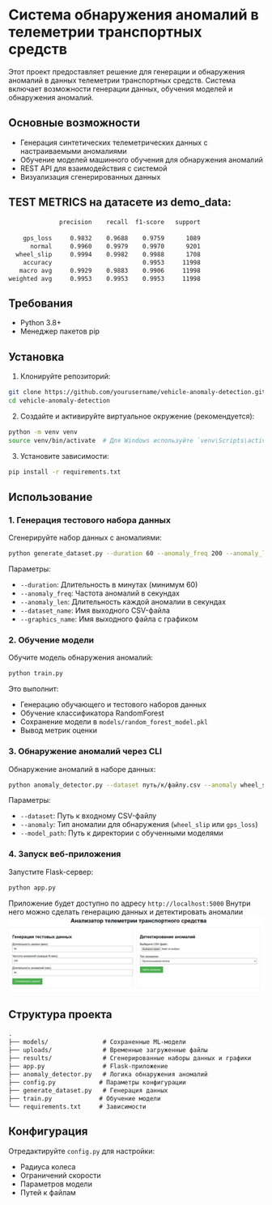 # Система обнаружения аномалий в телеметрии транспортных средств

Этот проект предоставляет решение для генерации и обнаружения аномалий в данных телеметрии транспортных средств. Система включает возможности генерации данных, обучения моделей и обнаружения аномалий.

## Основные возможности

- Генерация синтетических телеметрических данных с настраиваемыми аномалиями
- Обучение моделей машинного обучения для обнаружения аномалий
- REST API для взаимодействия с системой
- Визуализация сгенерированных данных


## TEST METRICS на датасете из demo_data:
```
              precision    recall  f1-score   support

    gps_loss     0.9832    0.9688    0.9759      1089
      normal     0.9960    0.9979    0.9970      9201
  wheel_slip     0.9994    0.9982    0.9988      1708
    accuracy                         0.9953     11998
   macro avg     0.9929    0.9883    0.9906     11998
weighted avg     0.9953    0.9953    0.9953     11998
```
## Требования

- Python 3.8+
- Менеджер пакетов pip

## Установка

1. Клонируйте репозиторий:
```bash
git clone https://github.com/yourusername/vehicle-anomaly-detection.git
cd vehicle-anomaly-detection
```

2. Создайте и активируйте виртуальное окружение (рекомендуется):
```bash
python -m venv venv
source venv/bin/activate  # Для Windows используйте `venv\Scripts\activate`
```

3. Установите зависимости:
```bash
pip install -r requirements.txt
```

## Использование

### 1. Генерация тестового набора данных

Сгенерируйте набор данных с аномалиями:
```bash
python generate_dataset.py --duration 60 --anomaly_freq 200 --anomaly_len 60 --dataset_name dataset.csv --graphics_name plot.png
```

Параметры:
- `--duration`: Длительность в минутах (минимум 60)
- `--anomaly_freq`: Частота аномалий в секундах
- `--anomaly_len`: Длительность каждой аномалии в секундах
- `--dataset_name`: Имя выходного CSV-файла
- `--graphics_name`: Имя выходного файла с графиком

### 2. Обучение модели

Обучите модель обнаружения аномалий:
```bash
python train.py
```

Это выполнит:
- Генерацию обучающего и тестового наборов данных
- Обучение классификатора RandomForest
- Сохранение модели в `models/random_forest_model.pkl`
- Вывод метрик оценки




### 3. Обнаружение аномалий через CLI

Обнаружение аномалий в наборе данных:
```bash
python anomaly_detector.py --dataset путь/к/файлу.csv --anomaly wheel_slip --model_path models
```

Параметры:
- `--dataset`: Путь к входному CSV-файлу
- `--anomaly`: Тип аномалии для обнаружения (`wheel_slip` или `gps_loss`)
- `--model_path`: Путь к директории с обученными моделями

### 4. Запуск веб-приложения

Запустите Flask-сервер:
```bash
python app.py
```
Приложение будет доступно по адресу `http://localhost:5000`
Внутри него можно сделать генерацию данных и детектировать аномалии
![Скрин главной страницы](flask-photo.jpg)
## Структура проекта

```
.
├── models/               # Сохраненные ML-модели
├── uploads/              # Временные загруженные файлы
├── results/              # Сгенерированные наборы данных и графики
├── app.py                # Flask-приложение
├── anomaly_detector.py   # Логика обнаружения аномалий
├── config.py            # Параметры конфигурации
├── generate_dataset.py   # Генерация данных
├── train.py             # Обучение модели
└── requirements.txt     # Зависимости
```

## Конфигурация

Отредактируйте `config.py` для настройки:
- Радиуса колеса
- Ограничений скорости
- Параметров модели
- Путей к файлам

